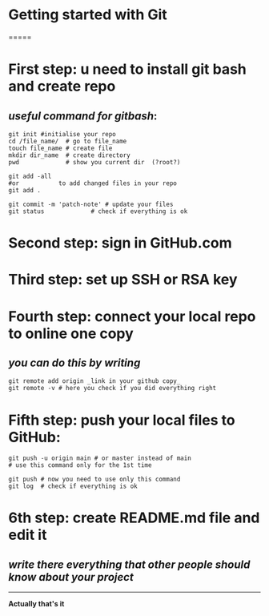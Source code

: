 # **Getting started with Git**
=====

# First step: u need to install git bash and create repo

## _useful command for gitbash_:
```
git init #initialise your repo
cd /file_name/  # go to file_name
touch file_name # create file
mkdir dir_name  # create directory
pwd             # show you current dir  (?root?)

git add -all 
#or	          to add changed files in your repo
git add .

git commit -m 'patch-note' # update your files
git status     		   # check if everything is ok
```

# Second step: sign in GitHub.com


# Third step: set up SSH or RSA key


# Fourth step: connect your local repo to online one copy

## _you can do this by writing_ 
```
git remote add origin _link in your github copy_
git remote -v # here you check if you did everything right
```

# Fifth step: push your local files to GitHub:
``` 
git push -u origin main # or master instead of main
# use this command only for the 1st time

git push # now you need to use only this command
git log  # check if everything is ok
``` 

# 6th step: create README.md file and edit it
## _write there everything that other people should know about your project_
-----

**Actually that's it**